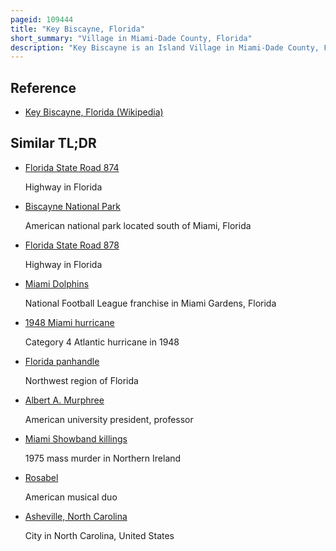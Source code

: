 ```yaml
---
pageid: 109444
title: "Key Biscayne, Florida"
short_summary: "Village in Miami-Dade County, Florida"
description: "Key Biscayne is an Island Village in Miami-Dade County, Florida, United States. The Village is Part of the Miami metropolitan Area of south Florida. The Population was 14809 at the 2020 Census an Increase from 12344 in 2010."
---
```


## Reference

- [Key Biscayne, Florida (Wikipedia)](https://en.wikipedia.org/?curid=109444)

## Similar TL;DR

- [Florida State Road 874](/tldr/en/florida-state-road-874)

  Highway in Florida

- [Biscayne National Park](/tldr/en/biscayne-national-park)

  American national park located south of Miami, Florida

- [Florida State Road 878](/tldr/en/florida-state-road-878)

  Highway in Florida

- [Miami Dolphins](/tldr/en/miami-dolphins)

  National Football League franchise in Miami Gardens, Florida

- [1948 Miami hurricane](/tldr/en/1948-miami-hurricane)

  Category 4 Atlantic hurricane in 1948

- [Florida panhandle](/tldr/en/florida-panhandle)

  Northwest region of Florida

- [Albert A. Murphree](/tldr/en/albert-a-murphree)

  American university president, professor

- [Miami Showband killings](/tldr/en/miami-showband-killings)

  1975 mass murder in Northern Ireland

- [Rosabel](/tldr/en/rosabel)

  American musical duo

- [Asheville, North Carolina](/tldr/en/asheville-north-carolina)

  City in North Carolina, United States
